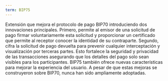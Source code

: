 ```yaml
---
term: BIP75
---
```


Extensión que mejora el protocolo de pago BIP70 introduciendo dos innovaciones principales. Primero, permite al emisor de una solicitud de pago firmar voluntariamente esta solicitud y proporcionar un certificado que permite al receptor conocer la identidad de su contraparte. Segundo, cifra la solicitud de pago devuelta para prevenir cualquier interceptación y visualización por terceras partes. Esto fortalece la seguridad y privacidad de las transacciones asegurando que los detalles del pago solo sean visibles para los participantes. BIP75 también ofrece nuevas características para mejorar la experiencia del usuario. A pesar de que estas mejoras se construyeron sobre BIP70, nunca han sido ampliamente adoptadas.